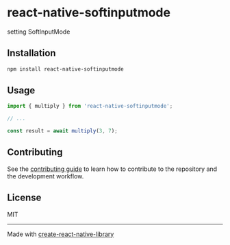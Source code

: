 # react-native-softinputmode

setting SoftInputMode 

## Installation

```sh
npm install react-native-softinputmode
```

## Usage

```js
import { multiply } from 'react-native-softinputmode';

// ...

const result = await multiply(3, 7);
```

## Contributing

See the [contributing guide](CONTRIBUTING.md) to learn how to contribute to the repository and the development workflow.

## License

MIT

---

Made with [create-react-native-library](https://github.com/callstack/react-native-builder-bob)
